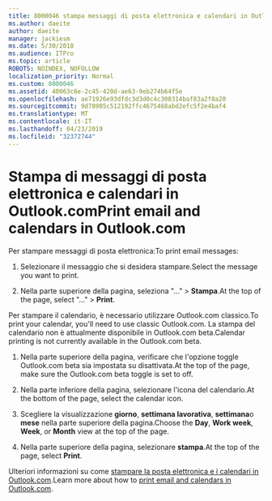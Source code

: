 ```yaml
---
title: 8000046 stampa messaggi di posta elettronica e calendari in Outlook.com
ms.author: daeite
author: daeite
manager: jackiesm
ms.date: 5/30/2018
ms.audience: ITPro
ms.topic: article
ROBOTS: NOINDEX, NOFOLLOW
localization_priority: Normal
ms.custom: 8000046
ms.assetid: 40063c6e-2c45-420d-ae63-9eb274b64f5e
ms.openlocfilehash: ae71926e93dfdc3d3d0c4c308314baf83a2f8a20
ms.sourcegitcommit: 9d78905c512192ffc4675468abd2efc5f2e4baf4
ms.translationtype: MT
ms.contentlocale: it-IT
ms.lasthandoff: 04/23/2019
ms.locfileid: "32372744"
---
```

# <a name="print-email-and-calendars-in-outlookcom"></a><span data-ttu-id="332f5-102">Stampa di messaggi di posta elettronica e calendari in Outlook.com</span><span class="sxs-lookup"><span data-stu-id="332f5-102">Print email and calendars in Outlook.com</span></span>

<span data-ttu-id="332f5-103">Per stampare messaggi di posta elettronica:</span><span class="sxs-lookup"><span data-stu-id="332f5-103">To print email messages:</span></span>
  
1. <span data-ttu-id="332f5-104">Selezionare il messaggio che si desidera stampare.</span><span class="sxs-lookup"><span data-stu-id="332f5-104">Select the message you want to print.</span></span>
    
2. <span data-ttu-id="332f5-105">Nella parte superiore della pagina, seleziona "..." \> **Stampa**.</span><span class="sxs-lookup"><span data-stu-id="332f5-105">At the top of the page, select "..." \> **Print**.</span></span> 
    
<span data-ttu-id="332f5-106">Per stampare il calendario, è necessario utilizzare Outlook.com classico.</span><span class="sxs-lookup"><span data-stu-id="332f5-106">To print your calendar, you'll need to use classic Outlook.com.</span></span> <span data-ttu-id="332f5-107">La stampa del calendario non è attualmente disponibile in Outlook.com beta.</span><span class="sxs-lookup"><span data-stu-id="332f5-107">Calendar printing is not currently available in the Outlook.com beta.</span></span>
  
1. <span data-ttu-id="332f5-108">Nella parte superiore della pagina, verificare che l'opzione toggle Outlook.com beta sia impostata su disattivata.</span><span class="sxs-lookup"><span data-stu-id="332f5-108">At the top of the page, make sure the Outlook.com beta toggle is set to off.</span></span>
    
2. <span data-ttu-id="332f5-109">Nella parte inferiore della pagina, selezionare l'icona del calendario.</span><span class="sxs-lookup"><span data-stu-id="332f5-109">At the bottom of the page, select the calendar icon.</span></span>
    
3. <span data-ttu-id="332f5-110">Scegliere la visualizzazione **giorno**, **settimana lavorativa**, **settimana**o **mese** nella parte superiore della pagina.</span><span class="sxs-lookup"><span data-stu-id="332f5-110">Choose the **Day**, **Work week**, **Week**, or **Month** view at the top of the page.</span></span> 
    
4. <span data-ttu-id="332f5-111">Nella parte superiore della pagina, selezionare **stampa**.</span><span class="sxs-lookup"><span data-stu-id="332f5-111">At the top of the page, select **Print**.</span></span> 
    
<span data-ttu-id="332f5-112">Ulteriori informazioni su come [stampare la posta elettronica e i calendari in Outlook.com](https://go.microsoft.com/fwlink/p/?linkid=2001208&amp;clcid=0x409).</span><span class="sxs-lookup"><span data-stu-id="332f5-112">Learn more about how to [print email and calendars in Outlook.com](https://go.microsoft.com/fwlink/p/?linkid=2001208&amp;clcid=0x409).</span></span>
  

